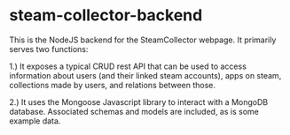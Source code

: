 # steam-collector-backend
This is the NodeJS backend for the SteamCollector webpage. It primarily serves two functions:

1.) It exposes a typical CRUD rest API that can be used to access information about users (and their linked steam accounts), apps on steam, collections made by users, and relations between those. 

2.) It uses the Mongoose Javascript library to interact with a MongoDB database. Associated schemas and models are included, as is some example data. 
